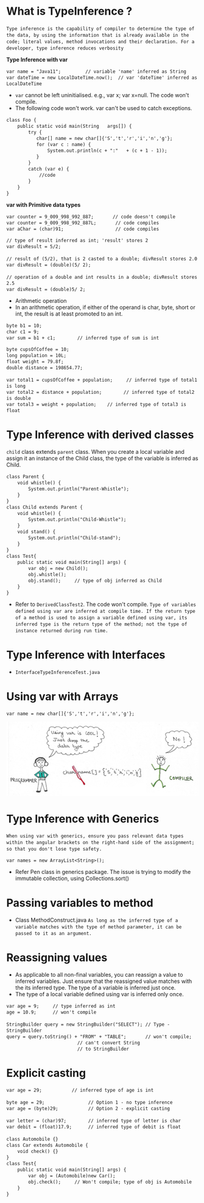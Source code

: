 # What is TypeInference ?
`Type inference is the capability of compiler to determine the type of the data, by using the information that is already available in the code; literal values, method invocations and their declaration. For a developer, type inference reduces verbosity`

**Type Inference with var**
```
var name = "Java11";         // variable 'name' inferred as String
var dateTime = new LocalDateTime.now();  // var 'dateTime' inferred as LocalDateTime
```
- `var` cannot be left uninitialised. e.g., var x; var x=null. The code won't compile.
- The following code won't work. var can't be used to catch exceptions.
```
class Foo {
    public static void main(String   args[]) {
        try {
           char[] name = new char[]{'S','t','r','i','n','g'};
           for (var c : name) {
               System.out.println(c + ":"   + (c + 1 - 1));
           }
        }
        catch (var e) {
            //code
        }
    }
}
```

**var with Primitive data types**
```
var counter = 9_009_998_992_887;       // code doesn't compile
var counter = 9_009_998_992_887L;       // code compiles
var aChar = (char)91;                   // code compiles
```

```
// type of result inferred as int; 'result' stores 2
var divResult = 5/2;

// result of (5/2), that is 2 casted to a double; divResult stores 2.0
var divResult = (double)(5/ 2);

// operation of a double and int results in a double; divResult stores 2.5
var divResult = (double)5/ 2;
```

- Arithmetic operation
- In an arithmetic operation, if either of the operand is char, byte, short or int, the result is at least promoted to an int.
```
byte b1 = 10;
char c1 = 9;
var sum = b1 + c1;        // inferred type of sum is int
```

```
byte cupsOfCoffee = 10;
long population = 10L;
float weight = 79.8f;
double distance = 198654.77;

var total1 = cupsOfCoffee + population;     // inferred type of total1 is long
var total2 = distance + population;        // inferred type of total2 is double
var total3 = weight + population;    // inferred type of total3 is float
```

# Type Inference with derived classes
`child` class extends `parent` class. When you create a local variable and assign it an instance of the Child class, the type of the variable is inferred as Child.
```
class Parent {
    void whistle() {
        System.out.println("Parent-Whistle");
    }
}
class Child extends Parent {
    void whistle() {
        System.out.println("Child-Whistle");
    }
    void stand() {
        System.out.println("Child-stand");
    }
}
class Test{
    public static void main(String[] args) {
        var obj = new Child();
        obj.whistle();
        obj.stand();     // type of obj inferred as Child
    }
}
```
- Refer to `DerivedClassTest2`. The code won't compile.
`Type of variables defined using var are inferred at compile time.
If the return type of a method is used to assign a variable defined using var, its inferred type is the return type of the method; not the type of instance returned during run time.`

# Type Inference with Interfaces
- `InterfaceTypeInferenceTest.java`

# Using var with Arrays
```
var name = new char[]{'S','t','r','i','n','g'};
```
![var-array](images/var-array.jpg?raw=true "var-array")

# Type Inference with Generics
`When using var with generics, ensure you pass relevant data types within the angular brackets on the right-hand side of the assignment; so that you don't lose type safety.`
```
var names = new ArrayList<String>();
```
- Refer Pen class in generics package. The issue is trying to modify the immutable collection, using Collections.sort()

# Passing variables to method
- Class MethodConstruct.java
`As long as the inferred type of a variable matches with the type of method parameter, it can be passed to it as an argument.`

# Reassigning values
- As applicable to all non-final variables, you can reassign a value to inferred variables. Just ensure that the reassigned value matches with the its inferred type. The type of a variable is inferred just once.
- The type of a local variable defined using var is inferred only once.
```
var age = 9;     // type inferred as int
age = 10.9;      // won't compile

StringBuilder query = new StringBuilder("SELECT"); // Type - StringBuilder
query = query.toString() + "FROM" + "TABLE";       // won't compile;
                          // can't convert String
                          // to StringBuilder

```

# Explicit casting
```
var age = 29;           // inferred type of age is int

byte age = 29;                // Option 1 - no type inference
var age = (byte)29;           // Option 2 - explicit casting

var letter = (char)97;        // inferred type of letter is char
var debit = (float)17.9;      // inferred type of debit is float

class Automobile {}
class Car extends Automobile {
    void check() {}
}
class Test{
    public static void main(String[] args) {
        var obj = (Automobile)new Car();
        obj.check();     // Won't compile; type of obj is Automobile
    }
}
```
